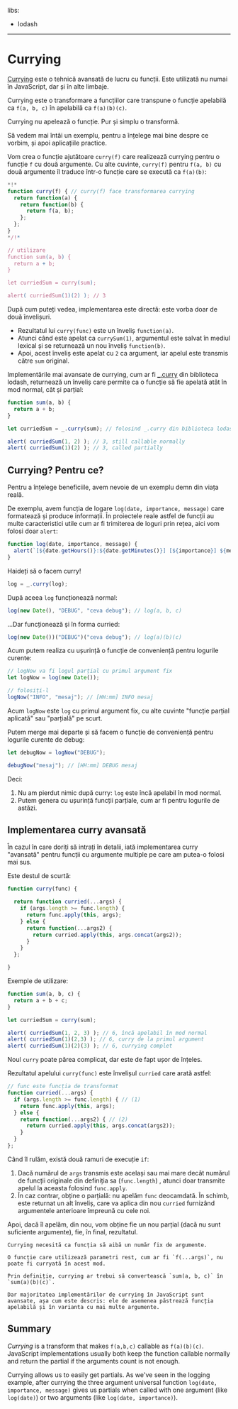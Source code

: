 libs:
  - lodash

---

# Currying

[Currying](https://en.wikipedia.org/wiki/Currying) este o tehnică avansată de lucru cu funcții. Este utilizată nu numai în JavaScript, dar și în alte limbaje.

Currying este o transformare a funcțiilor care transpune o funcție apelabilă ca `f(a, b, c)` în apelabilă ca `f(a)(b)(c)`.

Currying nu apelează o funcție. Pur și simplu o transformă.

Să vedem mai întâi un exemplu, pentru a înțelege mai bine despre ce vorbim, și apoi aplicațiile practice.

Vom crea o funcție ajutătoare `curry(f)` care realizează currying pentru o funcție `f` cu două argumente. Cu alte cuvinte, `curry(f)` pentru `f(a, b)` cu două argumente îl traduce într-o funcție care se execută ca `f(a)(b)`:

```js run
*!*
function curry(f) { // curry(f) face transformarea currying
  return function(a) {
    return function(b) {
      return f(a, b);
    };
  };
}
*/!*

// utilizare
function sum(a, b) {
  return a + b;
}

let curriedSum = curry(sum);

alert( curriedSum(1)(2) ); // 3
```

După cum puteți vedea, implementarea este directă: este vorba doar de două învelișuri.

- Rezultatul lui `curry(func)` este un înveliș `function(a)`.
- Atunci când este apelat ca `currySum(1)`, argumentul este salvat în mediul lexical și se returnează un nou înveliș `function(b)`.
- Apoi, acest înveliș este apelat cu `2` ca argument, iar apelul este transmis către `sum` original.

Implementările mai avansate de currying, cum ar fi [_.curry](https://lodash.com/docs#curry) din biblioteca lodash, returnează un înveliș care permite ca o funcție să fie apelată atât în mod normal, cât și parțial:

```js run
function sum(a, b) {
  return a + b;
}

let curriedSum = _.curry(sum); // folosind _.curry din biblioteca lodash

alert( curriedSum(1, 2) ); // 3, still callable normally
alert( curriedSum(1)(2) ); // 3, called partially
```

## Currying? Pentru ce?

Pentru a înțelege beneficiile, avem nevoie de un exemplu demn din viața reală.

De exemplu, avem funcția de logare `log(date, importance, message)` care formatează și produce informații. În proiectele reale astfel de funcții au multe caracteristici utile cum ar fi trimiterea de loguri prin rețea, aici vom folosi doar `alert`:

```js
function log(date, importance, message) {
  alert(`[${date.getHours()}:${date.getMinutes()}] [${importance}] ${message}`);
}
```

Haideți să o facem curry!

```js
log = _.curry(log);
```

După aceea `log` funcționează normal:

```js
log(new Date(), "DEBUG", "ceva debug"); // log(a, b, c)
```

...Dar funcționează și în forma curried:

```js
log(new Date())("DEBUG")("ceva debug"); // log(a)(b)(c)
```

Acum putem realiza cu ușurință o funcție de conveniență pentru logurile curente:

```js
// logNow va fi logul parțial cu primul argument fix
let logNow = log(new Date());

// folosiți-l
logNow("INFO", "mesaj"); // [HH:mm] INFO mesaj
```

Acum `logNow` este `log` cu primul argument fix, cu alte cuvinte "funcție parțial aplicată" sau "parțială" pe scurt.

Putem merge mai departe și să facem o funcție de conveniență pentru logurile curente de debug:

```js
let debugNow = logNow("DEBUG");

debugNow("mesaj"); // [HH:mm] DEBUG mesaj
```

Deci:
1. Nu am pierdut nimic după curry: `log` este încă apelabil în mod normal.
2. Putem genera cu ușurință funcții parțiale, cum ar fi pentru logurile de astăzi.

## Implementarea curry avansată

În cazul în care doriți să intrați în detalii, iată implementarea curry "avansată" pentru funcții cu argumente multiple pe care am putea-o folosi mai sus.

Este destul de scurtă:

```js
function curry(func) {

  return function curried(...args) {
    if (args.length >= func.length) {
      return func.apply(this, args);
    } else {
      return function(...args2) {
        return curried.apply(this, args.concat(args2));
      }
    }
  };

}
```

Exemple de utilizare:

```js
function sum(a, b, c) {
  return a + b + c;
}

let curriedSum = curry(sum);

alert( curriedSum(1, 2, 3) ); // 6, încă apelabil în mod normal
alert( curriedSum(1)(2,3) ); // 6, curry de la primul argument
alert( curriedSum(1)(2)(3) ); // 6, currying complet
```

Noul `curry` poate părea complicat, dar este de fapt ușor de înțeles.

Rezultatul apelului `curry(func)` este învelișul `curried` care arată astfel:

```js
// func este funcția de transformat
function curried(...args) {
  if (args.length >= func.length) { // (1)
    return func.apply(this, args);
  } else {
    return function(...args2) { // (2)
      return curried.apply(this, args.concat(args2));
    }
  }
};
```

Când îl rulăm, există două ramuri de execuție `if`:

1. Dacă numărul de `args` transmis este același sau mai mare decât numărul de funcții originale din definiția sa (`func.length`) , atunci doar transmite apelul la aceasta folosind `func.apply`.
2. În caz contrar, obține o parțială: nu apelăm `func` deocamdată. În schimb, este returnat un alt înveliș, care va aplica din nou `curried` furnizând argumentele anterioare împreună cu cele noi.

Apoi, dacă îl apelăm, din nou, vom obține fie un nou parțial (dacă nu sunt suficiente argumente), fie, în final, rezultatul.

```smart header="Numai funcții cu lungime fixă"
Currying necesită ca funcția să aibă un număr fix de argumente.

O funcție care utilizează parametri rest, cum ar fi `f(...args)`, nu poate fi curryată în acest mod.
```

```smart header="Un pic mai mult decât currying"
Prin definiție, currying ar trebui să convertească `sum(a, b, c)` în `sum(a)(b)(c)`.

Dar majoritatea implementărilor de currying în JavaScript sunt avansate, așa cum este descris: ele de asemenea păstrează funcția apelabilă și în varianta cu mai multe argumente.
```

## Summary

*Currying* is a transform that makes `f(a,b,c)` callable as `f(a)(b)(c)`. JavaScript implementations usually both keep the function callable normally and return the partial if the arguments count is not enough.

Currying allows us to easily get partials. As we've seen in the logging example, after currying the three argument universal function `log(date, importance, message)` gives us partials when called with one argument (like `log(date)`) or two arguments (like `log(date, importance)`).  
